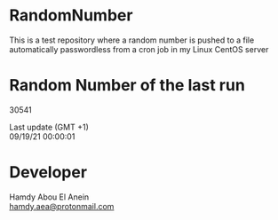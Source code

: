 # RandomNumber    
This is a test repository where a random number is pushed to a file automatically passwordless from a cron job in my Linux CentOS server    
# Random Number of the last run   
30541
      
Last update (GMT +1)    
09/19/21 00:00:01
# Developer    
Hamdy Abou El Anein   
hamdy.aea@protonmail.com
